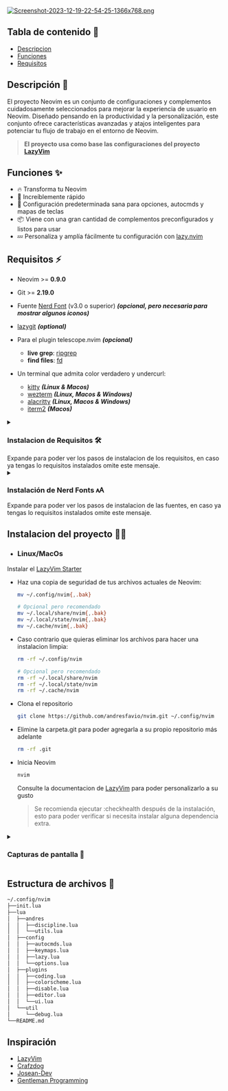 [![Screenshot-2023-12-19-22-54-25-1366x768.png](https://i.postimg.cc/zBwMk6sQ/Screenshot-2023-12-19-22-54-25-1366x768.png)](https://postimg.cc/xJCtfxTG)

## Tabla de contenido :page_facing_up:

* [Descripcion](#descripci%C3%B3n-)
* [Funciones](#funciones-)
* [Requisitos](#requisitos-%EF%B8%8F)

## Descripción 🚀 

El proyecto Neovim es un conjunto de configuraciones y complementos cuidadosamente seleccionados para mejorar la experiencia de usuario en Neovim. Diseñado pensando en la productividad y la personalización, este conjunto ofrece características avanzadas y atajos inteligentes para potenciar tu flujo de trabajo en el entorno de Neovim.

> **El proyecto usa como base las configuraciones del proyecto [LazyVim](https://github.com/LazyVim/LazyVim)** 

## Funciones ✨ 

- 🔥 Transforma tu Neovim 
- 🚀 Increíblemente rápido 
- 🧹 Configuración predeterminada sana para opciones, autocmds y mapas de teclas 
- 📦 Viene con una gran cantidad de complementos preconfigurados y listos para usar
- 💤 Personaliza y amplía fácilmente tu configuración con [lazy.nvim](https://github.com/folke/lazy.nvim) 

## Requisitos ⚡️ 

* Neovim \>= **0.9.0** 
* Git >= **2.19.0** 
* Fuente [Nerd Font](https://www.nerdfonts.com/) (v3.0 o superior) ***(opcional, pero necesaria para mostrar algunos iconos)***
* [lazygit](https://github.com/jesseduffield/lazygit) ***(optional)***
* Para el plugin telescope.nvim ***(opcional)***
  - **live grep**: [ripgrep](https://github.com/BurntSushi/ripgrep)
  - **find files**: [fd](https://github.com/sharkdp/fd)

* Un terminal que admita color verdadero y undercurl:
  * [kitty](https://github.com/kovidgoyal/kitty) ***(Linux & Macos)***
  * [wezterm](https://github.com/wez/wezterm) ***(Linux, Macos & Windows)***
  * [alacritty](https://github.com/alacritty/alacritty) ***(Linux, Macos & Windows)***
  * [iterm2](https://iterm2.com/) ***(Macos)***
<details>
 <summary> <h3 id="InstalacionRequisitos">Instalacion de Requisitos 🛠️ </h3></summary>
Aqui tienes los comandos de instalación para Linux/MacOs.
Se recomienda hacer una previa actulizacion antes de la instalacion, puedes hacer la actualizacion segun tu sistema operativo


* ### Ubuntu/Debian:
    ```bash
    sudo apt-get update
    sudo apt-get install neovim
    sudo apt-get install git
    sudo apt-get install lazygit 
    sudo apt-get install ripgrep 
    sudo apt-get install fd-find 
    sudo apt-get install fzf
    ```
* ### Fedora:
    ```bash
    sudo dnf install neovim
    sudo dng install git
    sudo dnf install lazygit 
    sudo dnf install ripgrep 
    sudo dnf install fd-find 
    sudo dnf install fzf
    ```
* ### Arch Linux:
    ```bash
    sudo pacman -S neovim
    sudo pacman -S git
    sudo pacman -S lazygit 
    sudo pacman -S ripgrep 
    sudo pacman -S fd 
    sudo pacman -S fzf
    ```

    sino tambien puede usar yay.
* ### Yay
    ```bash
    yay -S neovim
    yay -S git
    yay -S lazygit
    yay -S ripgrep
    yay -S fd
    yay -S fzf
    ```

    en caso de que no tengas yay instalado sigue los siguientes pasos:

1. Copia el repositorio:
    ```bash
    cd
    git clone https://aur.archlinux.org/yay.git
    ```
2. Entra en la carpeta de yay:
    ```bash
    cd yay
    ```
3. Instala yay:
    ```bash
    makepkg -si
    ```
4. Ahora si Instala los requerimientos con el comando:
    ```bash
    yay -S (Nombre Del programa o dependencia que necesitas)
    ```
* ### openSUSE:
    ```bash
    sudo zypper install neovim
    sudo zypper install git
    sudo zypper install lazygit 
    sudo zypper install ripgrep
    sudo zypper install fd
    sudo zypper install fzf
    ```
* ### macOS (usando Homebrew):
    ```bash
    brew install neovim
    brew install git
    brew install lazygit 
    brew install ripgrep 
    brew install fd
    brew installfzf
    ```
    Si aún no tienes Homebrew instalado, puedes instalarlo con:
1. Instala Homebrew
    ```bash
    /bin/bash -c "$(curl -fsSL https://raw.githubusercontent.com/Homebrew/install/HEAD/install.sh)"
    ```
2. Luego, puedes instalar los requerimientos o dependencias:
    ```bash
    brew install (nombre del programa o dependencia que deseas instalar)
    ```
    </details>
    Expande para poder ver los pasos de instalacion de los requisitos, en caso ya tengas lo requisitos instalados omite este mensaje.
<details>
 <summary> <h3>Instalación de Nerd Fonts 🗚</h3></summary>

Aqui tienes los comando necesarios para instalar las fuentes de [Nerd Font](https://www.nerdfonts.com/) , si quieres ver las fuentes que puedes instalar de manera personalizadas entra a la pagina de [Nerd Font](https://www.nerdfonts.com/) y escoge la fuente que deseas.
La fuente que se esta usando en los ejemplos es la fuente de [Iosevka Nerd Font](https://www.nerdfonts.com/).
1. Clona el repositorio de Nerd Fonts desde GitHub: 
    ```bash
    git clone --depth 1 https://github.com/ryanoasis/nerd-fonts.git
    ```
2. Cambia al directorio del repositorio:
    ```bash
    cd nerd-fonts
    ```
3. Ejecuta el script de instalación:
    ```bash
    ./install.sh
    ```
    </details>
    Expande para poder ver los pasos de instalacion de las fuentes, en caso ya tengas lo requisitos instalados omite este mensaje.

## Instalacion del proyecto 👨‍💻

* ### Linux/MacOs

Instalar el [LazyVim Starter](https://github.com/LazyVim/starter)

* Haz una copia de seguridad de tus archivos actuales de Neovim:

  ```bash
  mv ~/.config/nvim{,.bak}
  
  # Opcional pero recomendado
  mv ~/.local/share/nvim{,.bak}
  mv ~/.local/state/nvim{,.bak}
  mv ~/.cache/nvim{,.bak}
  ```

* Caso contrario que quieras eliminar los archivos para hacer una instalacion limpia:

  ```bash
  rm -rf ~/.config/nvim
  
  # Opcional pero recomendado
  rm -rf ~/.local/share/nvim
  rm -rf ~/.local/state/nvim
  rm -rf ~/.cache/nvim
  ```

* Clona el repositorio

  ```bash
  git clone https://github.com/andresfavio/nvim.git ~/.config/nvim
  ```

* Elimine la carpeta.git para poder agregarla a su propio repositorio más adelante

  ```bash
  rm -rf .git
  ```

* Inicia Neovim

  ```bash
  nvim
  ```

  Consulte la documentacion de [LazyVim](https://github.com/LazyVim/LazyVim) para poder personalizarlo a su gusto

  > Se recomienda ejecutar :checkhealth después de la instalación, esto para poder verificar si necesita instalar alguna dependencia extra.

<details>
 <summary> <h3>Capturas de pantalla 📸 </h3></summary>
    <p float="center">
<img alt="Onedark - dark" src="https://i.postimg.cc/0y6VSLzL/Screenshot-2023-12-20-13-59-19-1366x768.png">
<p float="left">
<img width="412" alt="Onedark - dark" src="https://i.postimg.cc/cHQ1XxJ2/Screenshot-2023-12-20-13-59-51-1366x768.png">
<img width="412" alt="Onedark - darker" src="https://i.postimg.cc/SQgbq2HV/Screenshot-2023-12-20-14-00-59-1366x768.png">
</div></p>
<p float="left">
<img width="412" alt="Onedark - cool" src="https://i.postimg.cc/9QWxfJT7/Screenshot-2023-12-20-14-01-47-1366x768.png">
<img width="412" alt="Onedark - deep" src="https://i.postimg.cc/hvmSfKkp/Screenshot-2023-12-20-14-17-40-1366x768.png">
</div></p>
<p float="left">
<img width="412" alt="Onedark - warm" src="https://i.postimg.cc/6pWXNVpH/Screenshot-2023-12-20-14-02-05-1366x768.png">
<img width="412" alt="Onedark - warmer" src="https://i.postimg.cc/8PkKpZLr/Screenshot-2023-12-20-14-02-17-1366x768.png">
</div></p>
<p float="left">
<img width="412" alt="Onedark - warm" src="https://i.postimg.cc/kXDQYzxw/Screenshot-2023-12-20-14-03-52-1366x768.png">
<img width="412" alt="Onedark - warmer" src="https://i.postimg.cc/MG0VjSSZ/Screenshot-2023-12-20-14-05-44-1366x768.png">
</div></p>
</details>

## Estructura de archivos 📂 

```bash
~/.config/nvim
├──init.lua
├──lua
│  ├──andres
│  │  ├──discipline.lua
│  │  └──utils.lua
│  ├──config
│  │  ├──autocmds.lua
│  │  ├──keymaps.lua
│  │  ├──lazy.lua
│  │  └──options.lua
│  ├──plugins
│  │  ├──coding.lua
│  │  ├──colorscheme.lua
│  │  ├──disable.lua
│  │  ├──editor.lua
│  │  └──ui.lua
│  └──util
│     └──debug.lua
└──README.md
```

## Inspiración

* [LazyVim](https://www.lazyvim.org/)
* [Crafzdog](https://www.youtube.com/watch?v=fFHlfbKVi30&pp=ygUJZGV2YXNsaWZl)
* [Josean-Dev](https://github.com/josean-dev/dev-environment-files)
* [Gentleman Programming](https://www.youtube.com/@GentlemanProgramming)
